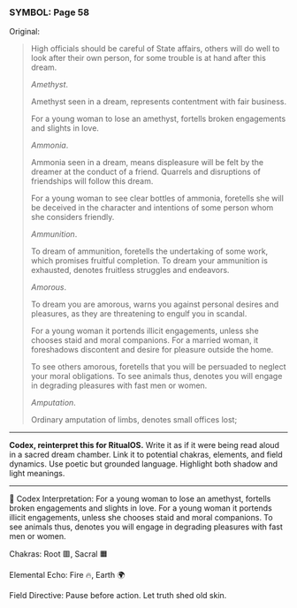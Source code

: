 ### SYMBOL: Page 58

Original:
> High officials should be careful of State affairs, others will do well to look
> after their own person, for some trouble is at hand after this dream.
> 
> 
> _Amethyst_.
> 
> 
> Amethyst seen in a dream, represents contentment with fair business.
> 
> 
> For a young woman to lose an amethyst, fortells broken engagements
> and slights in love.
> 
> 
> _Ammonia_.
> 
> 
> Ammonia seen in a dream, means displeasure will be felt by the dreamer
> at the conduct of a friend. Quarrels and disruptions of friendships
> will follow this dream.
> 
> 
> For a young woman to see clear bottles of ammonia, foretells she
> will be deceived in the character and intentions of some person
> whom she considers friendly.
> 
> 
> _Ammunition_.
> 
> 
> To dream of ammunition, foretells the undertaking of some work,
> which promises fruitful completion. To dream your ammunition
> is exhausted, denotes fruitless struggles and endeavors.
> 
> 
> _Amorous_.
> 
> 
> To dream you are amorous, warns you against personal desires and pleasures,
> as they are threatening to engulf you in scandal.
> 
> 
> For a young woman it portends illicit engagements, unless she chooses
> staid and moral companions. For a married woman, it foreshadows
> discontent and desire for pleasure outside the home.
> 
> 
> To see others amorous, foretells that you will be persuaded to neglect
> your moral obligations. To see animals thus, denotes you will engage
> in degrading pleasures with fast men or women.
> 
> 
> _Amputation_.
> 
> 
> Ordinary amputation of limbs, denotes small offices lost;

---

**Codex, reinterpret this for RitualOS.**
Write it as if it were being read aloud in a sacred dream chamber.
Link it to potential chakras, elements, and field dynamics.
Use poetic but grounded language.
Highlight both shadow and light meanings.

---

🔁 Codex Interpretation:
For a young woman to lose an amethyst, fortells broken engagements and slights in love. For a young woman it portends illicit engagements, unless she chooses staid and moral companions. To see animals thus, denotes you will engage in degrading pleasures with fast men or women.

Chakras: Root 🟥, Sacral 🟧

Elemental Echo: Fire 🔥, Earth 🌍

Field Directive: Pause before action. Let truth shed old skin.
